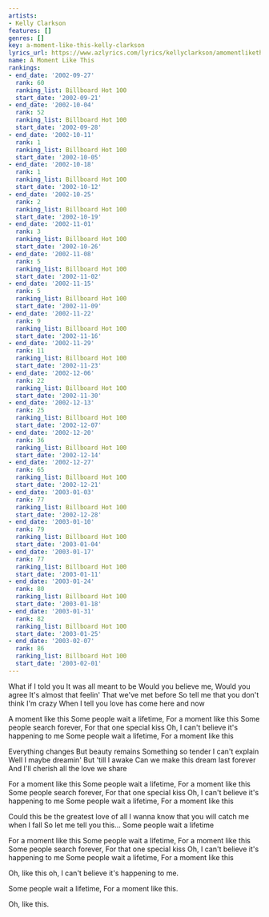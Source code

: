 ```yaml
---
artists:
- Kelly Clarkson
features: []
genres: []
key: a-moment-like-this-kelly-clarkson
lyrics_url: https://www.azlyrics.com/lyrics/kellyclarkson/amomentlikethis.html
name: A Moment Like This
rankings:
- end_date: '2002-09-27'
  rank: 60
  ranking_list: Billboard Hot 100
  start_date: '2002-09-21'
- end_date: '2002-10-04'
  rank: 52
  ranking_list: Billboard Hot 100
  start_date: '2002-09-28'
- end_date: '2002-10-11'
  rank: 1
  ranking_list: Billboard Hot 100
  start_date: '2002-10-05'
- end_date: '2002-10-18'
  rank: 1
  ranking_list: Billboard Hot 100
  start_date: '2002-10-12'
- end_date: '2002-10-25'
  rank: 2
  ranking_list: Billboard Hot 100
  start_date: '2002-10-19'
- end_date: '2002-11-01'
  rank: 3
  ranking_list: Billboard Hot 100
  start_date: '2002-10-26'
- end_date: '2002-11-08'
  rank: 5
  ranking_list: Billboard Hot 100
  start_date: '2002-11-02'
- end_date: '2002-11-15'
  rank: 5
  ranking_list: Billboard Hot 100
  start_date: '2002-11-09'
- end_date: '2002-11-22'
  rank: 9
  ranking_list: Billboard Hot 100
  start_date: '2002-11-16'
- end_date: '2002-11-29'
  rank: 11
  ranking_list: Billboard Hot 100
  start_date: '2002-11-23'
- end_date: '2002-12-06'
  rank: 22
  ranking_list: Billboard Hot 100
  start_date: '2002-11-30'
- end_date: '2002-12-13'
  rank: 25
  ranking_list: Billboard Hot 100
  start_date: '2002-12-07'
- end_date: '2002-12-20'
  rank: 36
  ranking_list: Billboard Hot 100
  start_date: '2002-12-14'
- end_date: '2002-12-27'
  rank: 65
  ranking_list: Billboard Hot 100
  start_date: '2002-12-21'
- end_date: '2003-01-03'
  rank: 77
  ranking_list: Billboard Hot 100
  start_date: '2002-12-28'
- end_date: '2003-01-10'
  rank: 79
  ranking_list: Billboard Hot 100
  start_date: '2003-01-04'
- end_date: '2003-01-17'
  rank: 77
  ranking_list: Billboard Hot 100
  start_date: '2003-01-11'
- end_date: '2003-01-24'
  rank: 80
  ranking_list: Billboard Hot 100
  start_date: '2003-01-18'
- end_date: '2003-01-31'
  rank: 82
  ranking_list: Billboard Hot 100
  start_date: '2003-01-25'
- end_date: '2003-02-07'
  rank: 86
  ranking_list: Billboard Hot 100
  start_date: '2003-02-01'
---
```




What if I told you
It was all meant to be
Would you believe me,
Would you agree
It's almost that feelin'
That we've met before
So tell me that you don't think I'm crazy
When I tell you love has come here and now

A moment like this
Some people wait a lifetime,
For a moment like this
Some people search forever,
For that one special kiss
Oh, I can't believe it's happening to me
Some people wait a lifetime,
For a moment like this

Everything changes
But beauty remains
Something so tender
I can't explain
Well I maybe dreamin'
But 'till I awake
Can we make this dream last forever
And I'll cherish all the love we share

For a moment like this
Some people wait a lifetime,
For a moment like this
Some people search forever,
For that one special kiss
Oh, I can't believe it's happening to me
Some people wait a lifetime,
For a moment like this

Could this be the greatest love of all
I wanna know that you will catch me when I fall
So let me tell you this...
Some people wait a lifetime

For a moment like this
Some people wait a lifetime,
For a moment like this
Some people search forever,
For that one special kiss
Oh, I can't believe it's happening to me
Some people wait a lifetime,
For a moment like this

Oh, like this oh, I can't believe it's happening to me.

Some people wait a lifetime,
For a moment like this.

Oh, like this.



